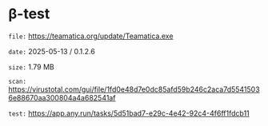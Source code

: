 β-test
=============

`file:` https://teamatica.org/update/Teamatica.exe

`date:` 2025-05-13 / 0.1.2.6

`size:` 1.79 MB

`scan:` https://virustotal.com/gui/file/1fd0e48d7e0dc85afd59b246c2aca7d55415036e88670aa300804a4a682541af

`test:` https://app.any.run/tasks/5d51bad7-e29c-4e42-92c4-4f6ff1fdcb11